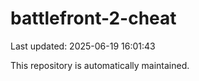 # battlefront-2-cheat

Last updated: 2025-06-19 16:01:43

This repository is automatically maintained.
